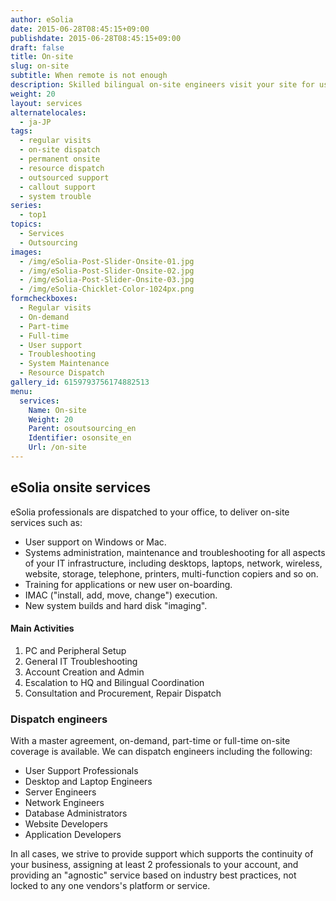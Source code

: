 ```yaml
---
author: eSolia
date: 2015-06-28T08:45:15+09:00
publishdate: 2015-06-28T08:45:15+09:00
draft: false
title: On-site
slug: on-site
subtitle: When remote is not enough
description: Skilled bilingual on-site engineers visit your site for user support, regular systems admin tasks, or troubleshooting. - from eSolia Inc.
weight: 20
layout: services
alternatelocales:
  - ja-JP
tags:
  - regular visits
  - on-site dispatch
  - permanent onsite
  - resource dispatch
  - outsourced support
  - callout support
  - system trouble
series:
  - top1
topics:
  - Services
  - Outsourcing
images:
  - /img/eSolia-Post-Slider-Onsite-01.jpg
  - /img/eSolia-Post-Slider-Onsite-02.jpg
  - /img/eSolia-Post-Slider-Onsite-03.jpg
  - /img/eSolia-Chicklet-Color-1024px.png
formcheckboxes:
  - Regular visits
  - On-demand
  - Part-time
  - Full-time
  - User support
  - Troubleshooting
  - System Maintenance
  - Resource Dispatch
gallery_id: 6159793756174882513
menu:
  services:
    Name: On-site
    Weight: 20
    Parent: osoutsourcing_en
    Identifier: osonsite_en
    Url: /on-site
---
```


## eSolia onsite services

eSolia professionals are dispatched to your office, to deliver on-site services such as:

* User support on Windows or Mac.
* Systems administration, maintenance and troubleshooting for all aspects of your IT infrastructure, including desktops, laptops, network, wireless, website, storage, telephone, printers, multi-function copiers and so on.
* Training for applications or new user on-boarding.
* IMAC ("install, add, move, change") execution.
* New system builds and hard disk "imaging".

<div class="esolia-card-panel blue-grey darken-4 z-depth-1">
  <h4 class="center green-text text-accent-3">Main Activities</h4>
    <ol>
      <li class="white-text">PC and Peripheral Setup</li>
      <li class="white-text">General IT Troubleshooting</li>
      <li class="white-text">Account Creation and Admin</li>
      <li class="white-text">Escalation to HQ and Bilingual Coordination</li>
      <li class="white-text">Consultation and Procurement, Repair Dispatch</li>
    </ol>
</div>

### Dispatch engineers

With a master agreement, on-demand, part-time or full-time on-site coverage is available. We can dispatch engineers including the following:

* User Support Professionals
* Desktop and Laptop Engineers
* Server Engineers
* Network Engineers
* Database Administrators
* Website Developers
* Application Developers

In all cases, we strive to provide support which supports the continuity of your business, assigning at least 2 professionals to your account, and providing an "agnostic" service based on industry best practices, not locked to any one vendors's platform or service.

